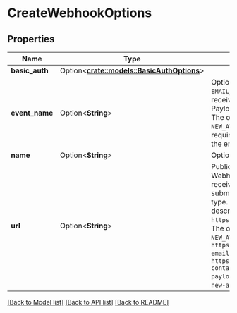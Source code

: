 # CreateWebhookOptions

## Properties

| Name           | Type                                                            | Description                                                                                                                                                                                                                                                                                                                                                                                                                                                                                                                                                                                                                | Notes      |
| -------------- | --------------------------------------------------------------- | -------------------------------------------------------------------------------------------------------------------------------------------------------------------------------------------------------------------------------------------------------------------------------------------------------------------------------------------------------------------------------------------------------------------------------------------------------------------------------------------------------------------------------------------------------------------------------------------------------------------------- | ---------- |
| **basic_auth** | Option<[**crate::models::BasicAuthOptions**](BasicAuthOptions)> |                                                                                                                                                                                                                                                                                                                                                                                                                                                                                                                                                                                                                            | [optional] |
| **event_name** | Option<**String**>                                              | Optional webhook event name. Default is `EMAIL_RECEIVED` and is triggered when an email is received by the inbox associated with the webhook. Payload differ according to the webhook event name. The other events are `NEW_EMAIL`, `NEW_CONTACT`, and `NEW_ATTACHMENT` and `EMAIL_OPENED`. `EMAIL_OPENED` requires the use of tracking pixels when sending. See the email tracking guide for more information.                                                                                                                                                                                                            | [optional] |
| **name**       | Option<**String**>                                              | Optional name for the webhook                                                                                                                                                                                                                                                                                                                                                                                                                                                                                                                                                                                              | [optional] |
| **url**        | Option<**String**>                                              | Public URL on your server that MailSlurp can post WebhookNotification payload to when an email is received or an event is trigger. The payload of the submitted JSON is dependent on the webhook event type. The default `EMAIL_RECEIVED` payload is described by `https://api.mailslurp.com/schemas/webhook-payload`. The other events, `NEW_EMAIL`, `NEW_CONTACT`, and `NEW_ATTACHMENT` are described by `https://api.mailslurp.com/schemas/webhook-new-email-payload`, `https://api.mailslurp.com/schemas/webhook-new-contact-payload`,`https://api.mailslurp.com/schemas/webhook-new-attachment-payload` respectively. | [optional] |

[[Back to Model list]](../README#documentation-for-models) [[Back to API list]](../README#documentation-for-api-endpoints) [[Back to README]](../README)
